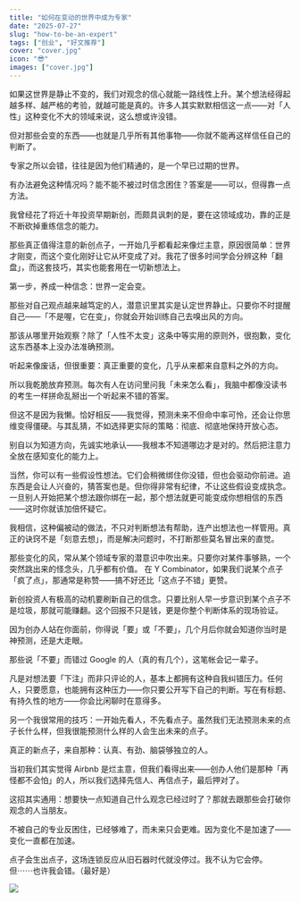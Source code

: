 ```yaml
---
title: "如何在变动的世界中成为专家"
date: "2025-07-27"
slug: "how-to-be-an-expert"
tags: ["创业", "好文推荐"]
cover: "cover.jpg"
icon: "😎"
images: ["cover.jpg"]
---
```

如果这世界是静止不变的，我们对观念的信心就能一路线性上升。某个想法经得起越多样、越严格的考验，就越可能是真的。许多人其实默默相信这一点——对「人性」这种变化不大的领域来说，这么想或许没错。



但对那些会变的东西——也就是几乎所有其他事物——你就不能再这样信任自己的判断了。



专家之所以会错，往往是因为他们精通的，是一个早已过期的世界。



有办法避免这种情况吗？能不能不被过时信念困住？答案是——可以，但得靠一点方法。



我曾经花了将近十年投资早期新创，而颇具讽刺的是，要在这领域成功，靠的正是不断砍掉重练信念的能力。



那些真正值得注意的新创点子，一开始几乎都看起来像烂主意，原因很简单：世界才刚变，而这个变化刚好让它从坏变成了对。我花了很多时间学会分辨这种「翻盘」，而这套技巧，其实也能套用在一切新想法上。



第一步，养成一种信念：世界一定会变。



那些对自己观点越来越笃定的人，潜意识里其实是认定世界静止。只要你不时提醒自己——「不是喔，它在变」，你就会开始训练自己去嗅出风的方向。



那该从哪里开始观察？除了「人性不太变」这条中等实用的原则外，很抱歉，变化这东西基本上没办法准确预测。



听起来像废话，但很重要：真正重要的变化，几乎从来都来自意料之外的方向。



所以我乾脆放弃预测。每次有人在访问里问我「未来怎么看」，我脑中都像没读书的考生一样拼命乱掰出一个听起来不错的答案。



但这不是因为我懒。恰好相反——我觉得，预测未来不但命中率可怜，还会让你思维变得僵硬。与其乱猜，不如选择更实际的策略：彻底、彻底地保持开放心态。



别自以为知道方向，先诚实地承认——我根本不知道哪边才是对的。然后把注意力全放在感知变化的能力上。



当然，你可以有一些假设性想法。它们会稍微绑住你没错，但也会驱动你前进。追东西是会让人兴奋的，猜答案也是。但你得非常有纪律，不让这些假设变成执念。
一旦别人开始把某个想法跟你绑在一起，那个想法就更可能变成你想相信的东西——这时你就该加倍怀疑它。



我相信，这种偏被动的做法，不只对判断想法有帮助，连产出想法也一样管用。真正的诀窍不是「刻意去想」，而是解决问题时，不打断那些莫名冒出来的直觉。



那些变化的风，常从某个领域专家的潜意识中吹出来。只要你对某件事够熟，一个突然跳出来的怪念头，几乎都有价值。
在 Y Combinator，如果我们说某个点子「疯了点」，那通常是称赞——搞不好还比「这点子不错」更赞。



新创投资人有极高的动机要刷新自己的信念。只要比别人早一步意识到某个点子不是垃圾，那就可能赚翻。这个回报不只是钱，更是你整个判断体系的现场验证。



因为创办人站在你面前，你得说「要」或「不要」，几个月后你就会知道你当时是神预测，还是大走眼。



那些说「不要」而错过 Google 的人（真的有几个），这笔帐会记一辈子。



凡是对想法要「下注」而非只评论的人，基本上都拥有这种自我纠错压力。任何人，只要愿意，也能拥有这种压力——你只要公开写下自己的判断。写在有标题、有持久性的地方——你会比闲聊时在意得多。



另一个我很常用的技巧：一开始先看人，不先看点子。虽然我们无法预测未来的点子长什么样，但我很能预测什么样的人会生出未来的点子。



真正的新点子，来自那种：认真、有劲、脑袋够独立的人。



当初我们其实觉得 Airbnb 是烂主意，但我们看得出来——创办人他们是那种「再怪都不会怕」的人，所以我们选择先信人、再信点子，最后押对了。



这招其实通用：想要快一点知道自己什么观念已经过时了？那就去跟那些会打破你观念的人当朋友。



不被自己的专业反困住，已经够难了，而未来只会更难。因为变化不是加速了——变化一直都在加速。



点子会生出点子，这场连锁反应从旧石器时代就没停过。我不认为它会停。
但⋯⋯也许我会错。（最好是）




![](https://prod-files-secure.s3.us-west-2.amazonaws.com/112d0858-5090-4d34-a606-b75eb8d65fd2/46476355-9cf3-4e99-9b7a-3531bc426380/1000202064.png?X-Amz-Algorithm=AWS4-HMAC-SHA256&X-Amz-Content-Sha256=UNSIGNED-PAYLOAD&X-Amz-Credential=ASIAZI2LB466TVKNRNC7%2F20251023%2Fus-west-2%2Fs3%2Faws4_request&X-Amz-Date=20251023T224406Z&X-Amz-Expires=3600&X-Amz-Security-Token=IQoJb3JpZ2luX2VjEJb%2F%2F%2F%2F%2F%2F%2F%2F%2F%2FwEaCXVzLXdlc3QtMiJIMEYCIQDBmNdKPilKocHTtODfeSfaxBcqnGEm1X6bkPDDe2U8KQIhAOItgPsfQj%2FVuyCj8hXg7VfPROCQEHjxDe7YYYEFmictKv8DCE8QABoMNjM3NDIzMTgzODA1Igw1ZHld%2FDXIytcFCxgq3AP%2FYm%2BRtVXp3DHW%2FXddqlTU%2BqsNF%2BdG66IyYHyzFOxjyJyJbC8nX5aC2uw87U5OvMcOqDNshODCEaMvx5qbvbnyaNNLKrIl%2Fq0SWxfFUqfyqkRpJ%2FvGm09z4SIGqO9fvhNvbZ3ZiNHByYNa0IuVtHC8WAVAeEyxjac46oUrngn%2FzzTu8XH8M7qq6RHlqxpKjO9PlmnPcv13B70uX3d2mCJH5vLUysxS43Xbf2a52hc4%2FgH6am2gin5zhoftGvirMKzwchTqhWvXUkCIujMgNonITNcfXN2sz%2Bdo0gDam3QF%2B7POLOnhTyVkfDi3ShQbd%2FmCXMPYaUtSXTy4v46mVJ73obcDlBj%2FThQb30ZHHzFdcjy5riplZ1g8F3sDmHStsHLaXYxyGQ28lRpUQqYIQMIgv%2FimJZcL%2F0pfbQl3LaAmuedrVKrs4mLaa8XW0t8m0ANYvxp7rqZqmAspRbDkQbESkOaCjVTj6hDCZdjqdCRX4FxLcovA6HpmKjCWjaaXCeEWmzfIiZZQ2WkI0UDWPzxQhm%2BYspkHv9JzQMOWLZ%2Bzl3sDd5MTTKlw1EFIi%2FcwNUs6ClQ11%2F2cBrZGaSjGwZ4mnh6I22naFJ4jsRzJIZikv7fR%2FM0ue%2FCIbc6eNDDLyOrHBjqkAYyrUv2Tlc5jWJNyw%2BnAFTs%2BNIhqDgXDYgtTegoEV4orkNJVlQXKoru4PpHsz56%2F959u%2FoVmI1N6%2FzUDVkCDPenvgovfmk%2BQTGCLKz98o0qtTM8gr9tTRAp7yqAx83GHnV8AYFrFEa%2FiBHp0C%2Fz0O275ATkciQx26zsM8bttcN5TNPUxKjk5U7j2a9Fdb1PGe3N%2BRLEJa3b4xKxEJ9E46xphBvin&X-Amz-Signature=0ffe36ef06fb45497350f9cc4eb1d5bee3136ecca2f8bd1a02b07f02f8115b28&X-Amz-SignedHeaders=host&x-amz-checksum-mode=ENABLED&x-id=GetObject)

